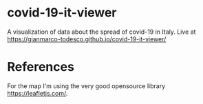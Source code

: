 # covid-19-it-viewer
A visualization of data about the spread of covid-19 in Italy. Live at <a href="https://gianmarco-todesco.github.io/covid-19-it-viewer/">https://gianmarco-todesco.github.io/covid-19-it-viewer/</a>

# References
For the map I'm using the very good opensource library <a href="https://leafletjs.com/">https://leafletjs.com/</a>.